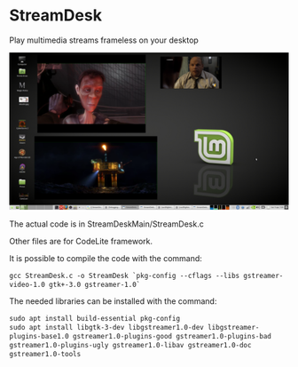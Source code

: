 # StreamDesk
Play multimedia streams frameless on your desktop

![Alt text](screenshot.png?raw=true "Screenshot")

The actual code is in StreamDeskMain/StreamDesk.c

Other files are for CodeLite framework.

It is possible to compile the code with the command:
```
gcc StreamDesk.c -o StreamDesk `pkg-config --cflags --libs gstreamer-video-1.0 gtk+-3.0 gstreamer-1.0`
```

The needed libraries can be installed with the command:
```
sudo apt install build-essential pkg-config
sudo apt install libgtk-3-dev libgstreamer1.0-dev libgstreamer-plugins-base1.0 gstreamer1.0-plugins-good gstreamer1.0-plugins-bad gstreamer1.0-plugins-ugly gstreamer1.0-libav gstreamer1.0-doc gstreamer1.0-tools
```
